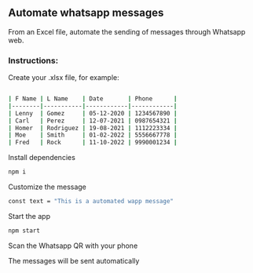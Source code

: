 ## Automate whatsapp messages
From an Excel file, automate the sending of messages through Whatsapp web.

### Instructions:

Create your .xlsx file, for example:
```bash

| F Name | L Name    | Date       | Phone      |
|--------|-----------|------------|------------|
| Lenny  | Gomez     | 05-12-2020 | 1234567890 |
| Carl   | Perez     | 12-07-2021 | 0987654321 |
| Homer  | Rodriguez | 19-08-2021 | 1112223334 |
| Moe    | Smith     | 01-02-2022 | 5556667778 |
| Fred   | Rock      | 11-10-2022 | 9990001234 |
```
Install dependencies
```bash
npm i
```
Customize the message
```bash
const text = "This is a automated wapp message"
```
Start the app
```bash
npm start
```
Scan the Whatsapp QR with your phone

The messages will be sent automatically